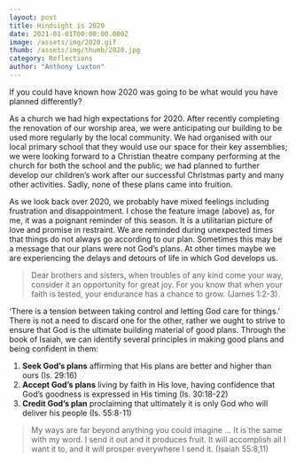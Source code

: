 ```yaml
---
layout: post
title: Hindsight is 2020
date: 2021-01-01T00:00:00.000Z
image: /assets/img/2020.gif
thumb: /assets/img/thumb/2020.jpg
category: Reflections
author: "Anthony Luxton"
---
```

If you could have known how 2020 was going to be what would you have planned differently? 

As a church we had high expectations for 2020. After recently completing the renovation of our worship area, we were anticipating our building to be used more regularly by the local community. We had organised with our local primary school that they would use our space for their key assemblies; we were looking forward to a Christian theatre company performing at the church for both the school and the public; we had planned to further develop our children’s work after our successful Christmas party and many other activities. Sadly, none of these plans came into fruition. 

As we look back over 2020, we probably have mixed feelings including frustration and disappointment. I chose the feature image (above) as, for me, it was a poignant reminder of this season. It is a utilitarian picture of love and promise in restraint. We are reminded during unexpected times that things do not always go according to our plan. Sometimes this may be a message that our plans were not God’s plans. At other times maybe we are experiencing the delays and detours of life in which God develops us.

> Dear brothers and sisters, when troubles of any kind come your way, consider it an opportunity for great joy. For you know that when your faith is tested, your endurance has a chance to grow. (James 1:2-3). 

‘There is a tension between taking control and letting God care for things.’  There is not a need to discard one for the other, rather we ought to strive to ensure that God is the ultimate building material of good plans. Through the book of Isaiah, we can identify several principles in making good plans and being confident in them:

1. **Seek God’s plans** affirming that His plans are better and higher than ours (Is. 29:16)
2. **Accept God’s plans** living by faith in His love, having confidence that God’s goodness is expressed in His timing (Is. 30:18-22)
3. **Credit God’s plan** proclaiming that ultimately it is only God who will deliver his people (Is. 55:8-11)

> My ways are far beyond anything you could imagine … It is the same with my word. I send it out and it produces fruit. It will accomplish all I want it to, and it will prosper everywhere I send it. (Isaiah 55:8,11)